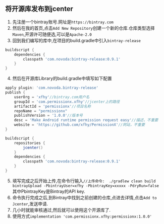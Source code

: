 ##  将开源库发布到jcenter

1. 先注册一个bintray账号.网址是`https://bintray.com`
2. 然后在我的首页,点击`Add New Repository`创建一个新的仓库.仓库类型选择`Maven`,开源许可随便选,可以是`Apache-2.0`
3. 回到我们编写的库中,在项目的build.gradle中引入`bintray-release`
```groovy
buildscript {
    dependencies {
        classpath 'com.novoda:bintray-release:0.9.1'
    }
}
```
4. 然后在开源库Library的build.gradle中填写如下配置
```groovy
apply plugin: 'com.novoda.bintray-release'
publish {
    userOrg = 'xfhy'//bintray.com用户名
    groupId = 'com.permissionx.xfhy'//jcenter上的路径
    artifactId = 'permissionx'//项目名称
    repoName = "permissionx"
    publishVersion = '1.0.0'//版本号
    desc = 'Make Android runtime permission request easy'//描述，不重要
    website = 'https://github.com/xfhy/PermissionX'//网站，不重要
}

buildscript {
    repositories {
        jcenter()
    }
    dependencies {
        classpath 'com.novoda:bintray-release:0.9.1'
    }
}
```
5. 填写完成之后开始上传,在命令行输入`//上传命令:  ./gradlew clean build bintrayUpload -PbintrayUser=xfhy -PbintrayKey=xxxxx -PdryRun=false`   其中PbintrayKey是Bintray的API key.
6. 命令执行完成之后,到Bintray中找到之前创建的仓库,点进去详情,点击`Add to Jcenter`,发送申请.
7. 几小时就能审核通过,然后就可以使用这个开源库了.
8. 使用方式`implementation 'com.permissionx.xfhy:permissionx:1.0.0'`